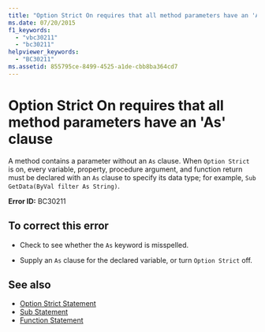 ```yaml
---
title: "Option Strict On requires that all method parameters have an 'As' clause"
ms.date: 07/20/2015
f1_keywords: 
  - "vbc30211"
  - "bc30211"
helpviewer_keywords: 
  - "BC30211"
ms.assetid: 855795ce-8499-4525-a1de-cbb8ba364cd7
---
```

# Option Strict On requires that all method parameters have an 'As' clause
A method contains a parameter without an `As` clause. When `Option Strict` is on, every variable, property, procedure argument, and function return must be declared with an `As` clause to specify its data type; for example, `Sub GetData(ByVal filter As String)`.  
  
 **Error ID:** BC30211  
  
## To correct this error  
  
-   Check to see whether the `As` keyword is misspelled.  
  
-   Supply an `As` clause for the declared variable, or turn `Option Strict` off.  
  
## See also
- [Option Strict Statement](../../visual-basic/language-reference/statements/option-strict-statement.md)
- [Sub Statement](../../visual-basic/language-reference/statements/sub-statement.md)
- [Function Statement](../../visual-basic/language-reference/statements/function-statement.md)
